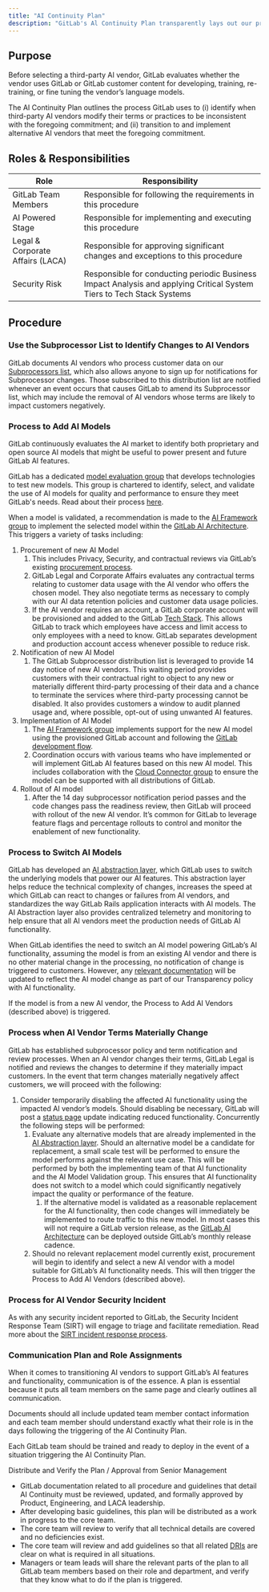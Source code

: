 ```yaml
---
title: "AI Continuity Plan"
description: "GitLab's Al Continuity Plan transparently lays out our process for selecting new Al vendors and how we intend to address any material changes our Al vendors may make to their practices with respect to the use of customer data."
---
```


## Purpose

Before selecting a third-party AI vendor, GitLab evaluates whether the vendor uses GitLab or GitLab customer content for developing, training, re-training, or fine tuning the vendor’s language models.

The AI Continuity Plan outlines the process GitLab uses to (i) identify when third-party AI vendors modify their terms or practices to be inconsistent with the foregoing commitment; and (ii) transition to and implement alternative AI vendors that meet the foregoing commitment.

## Roles & Responsibilities

| Role  | Responsibility |
|-----------|-----------|
| GitLab Team Members | Responsible for following the requirements in this procedure |
| AI Powered Stage | Responsible for implementing and executing this procedure |
| Legal & Corporate Affairs (LACA) | Responsible for approving significant changes and exceptions to this procedure |
| Security Risk | Responsible for conducting periodic Business Impact Analysis and applying Critical System Tiers to Tech Stack Systems |

## Procedure

### Use the Subprocessor List to Identify Changes to AI Vendors 

GitLab documents AI vendors who process customer data on our [Subprocessors list](https://about.gitlab.com/privacy/subprocessors/), which also allows anyone to sign up for notifications for Subprocessor changes. Those subscribed to this distribution list are notified whenever an event occurs that causes GitLab to amend its Subprocessor list, which may include the removal of AI vendors whose terms are likely to impact customers negatively. 

### Process to Add AI Models

GitLab continuously evaluates the AI market to identify both proprietary and open source AI models that might be useful to power present and future GitLab AI features.

GitLab has a dedicated [model evaluation group](https://handbook.gitlab.com/handbook/product/categories/#ai-model-validation-group) that develops technologies to test new models. This group is chartered to identify, select, and validate the use of AI models for quality and performance to ensure they meet GitLab's needs. Read about their process [here](https://about.gitlab.com/direction/ai-powered/ai_model_validation/ai_evaluation/procedures/). 

When a model is validated, a recommendation is made to the [AI Framework group](https://handbook.gitlab.com/handbook/product/categories/#ai-framework-group) to implement the selected model within the [GitLab AI Architecture](https://docs.gitlab.com/ee/development/ai_architecture.html). This triggers a variety of tasks including: 

1. Procurement of new AI Model
    1. This includes Privacy, Security, and contractual reviews via GitLab’s existing [procurement process](https://handbook.gitlab.com/handbook/finance/procurement/#vendor-lifecycle-management).
    1. GitLab Legal and Corporate Affairs evaluates any contractual terms relating to customer data usage with the AI vendor who offers the chosen model. They also negotiate terms as necessary to comply with our AI data retention policies and customer data usage policies. 
    1. If the AI vendor requires an account, a GitLab corporate account will be provisioned and added to the GitLab [Tech Stack](https://handbook.gitlab.com/handbook/business-technology/tech-stack/). This allows GitLab to track which employees have access and limit access to only employees with a need to know. GitLab separates development and production account access whenever possible to reduce risk. 
1. Notification of new AI Model
    1. The GitLab Subprocessor distribution list is leveraged to provide 14 day notice of new AI vendors. This waiting period provides customers with their contractual right to object to any new or materially different third-party processing of their data and a chance to terminate the services where third-party processing cannot be disabled. It also provides customers a window to audit planned usage and, where possible, opt-out of using unwanted AI features. 
1. Implementation of AI Model 
    1. The [AI Framework group](https://handbook.gitlab.com/handbook/product/categories/#ai-framework-group) implements support for the new AI model using the provisioned GitLab account and following the [GitLab development flow](https://handbook.gitlab.com/handbook/product-development-flow/).
    1. Coordination occurs with various teams who have implemented or will implement GitLab AI features based on this new AI model. This includes collaboration with the [Cloud Connector group](https://handbook.gitlab.com/handbook/product/categories/#cloud-connector-group) to ensure the model can be supported with all distributions of GitLab. 
1. Rollout of AI model
    1. After the 14 day subprocessor notification period passes and the code changes pass the readiness review, then GitLab will proceed with rollout of the new AI vendor. It’s common for GitLab to leverage feature flags and percentage rollouts to control and monitor the enablement of new functionality. 

### Process to Switch AI Models

GitLab has developed an [AI abstraction layer](https://docs.gitlab.com/ee/development/ai_architecture.html#saas-based-ai-abstraction-layer), which GitLab uses to switch the underlying models that power our AI features. This abstraction layer helps reduce the technical complexity of changes, increases the speed at which GitLab can react to changes or failures from AI vendors, and standardizes the way GitLab Rails application interacts with AI models. The AI Abstraction layer also provides centralized telemetry and monitoring to help ensure that all AI vendors meet the production needs of GitLab AI functionality. 

When GitLab identifies the need to switch an AI model powering GitLab’s AI functionality, assuming the model is from an existing AI vendor and there is no other material change in the processing, no notification of change is triggered to customers. However, any [relevant documentation](https://docs.gitlab.com/ee/user/ai_features.html#language-models) will be updated to reflect the AI model change as part of our Transparency policy with AI functionality. 

If the model is from a new AI vendor, the Process to Add AI Vendors (described above) is triggered. 

### Process when AI Vendor Terms Materially Change

GitLab has established subprocessor policy and term notification and review processes. When an AI vendor changes their terms, GitLab Legal is notified and reviews the changes to determine if they materially impact customers. In the event that term changes materially negatively affect customers, we will proceed with the following: 

1. Consider temporarily disabling the affected AI functionality using the impacted AI vendor’s models. Should disabling be necessary, GitLab will post a [status page](https://status.gitlab.com/) update indicating reduced functionality. Concurrently the following steps will be performed:
    1. Evaluate any alternative models that are already implemented in the [AI Abstraction layer](https://docs.gitlab.com/ee/development/ai_architecture.html#saas-based-ai-abstraction-layer). Should an alternative model be a candidate for replacement, a small scale test will be performed to ensure the model performs against the relevant use case. This will be performed by both the implementing team of that AI functionality and the AI Model Validation group. This ensures that AI functionality does not switch to a model which could significantly negatively impact the quality or performance of the feature. 
        1. If the alternative model is validated as a reasonable replacement for the AI functionality, then code changes will immediately be implemented to route traffic to this new model. In most cases this will not require a GitLab version release, as the [GitLab AI Architecture](https://docs.gitlab.com/ee/development/ai_architecture.html) can be deployed outside GitLab’s monthly release cadence. 
    1. Should no relevant replacement model currently exist, procurement will begin to identify and select a new AI vendor with a model suitable for GitLab’s AI functionality needs. This will then trigger the Process to Add AI Vendors (described above).

### Process for AI Vendor Security Incident

As with any security incident reported to GitLab, the Security Incident Response Team (SIRT) will engage to triage and facilitate remediation. Read more about the [SIRT incident response process](https://handbook.gitlab.com/handbook/security/security-operations/sirt/sec-incident-response/). 

### Communication Plan and Role Assignments

When it comes to transitioning AI vendors to support GitLab’s AI features and functionality, communication is of the essence. A plan is essential because it puts all team members on the same page and clearly outlines all communication. 

Documents should all include updated team member contact information and each team member should understand exactly what their role is in the days following the triggering of the AI Continuity Plan.

Each GitLab team should be trained and ready to deploy in the event of a situation triggering the AI Continuity Plan.

Distribute and Verify the Plan / Approval from Senior Management

* GitLab documentation related to all procedure and guidelines that detail AI Continuity must be reviewed, updated, and formally approved by Product, Engineering, and LACA leadership.
* After developing basic guidelines, this plan will be distributed as a work in progress to the core team.
* The core team will review to verify that all technical details are covered and no deficiencies exist.
* The core team will review and add guidelines so that all related [DRIs](https://handbook.gitlab.com/handbook/people-group/directly-responsible-individuals/) are clear on what is required in all situations.
* Managers or team leads will share the relevant parts of the plan to all GitLab team members based on their role and department, and verify that they know what to do if the plan is triggered.
